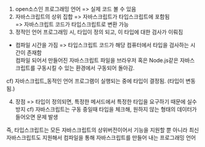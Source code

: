 

1. open소스인 프로그래밍 언어
=> 실제 코드 볼 수 있음
2. 자바스크립트의 상위 집합
=> 자바스크립트가 타입스크립트에 포함됨   
=> 자바스크립트 코드가 타입스크립트로 변환 가능
3. 정적인 언어
프로그래밍 시, 타입이 정의 되고, 이 타입에 대한 검사가 이뤄짐
- 컴파일 시간을 가짐
=> 타입스크립트 코드가 해당 컴퓨터에서 타입을 검사하는 시간이 존재함   
컴파일 되어서 만들어진 자바스크립트 파일을 브라우저 혹은 Node.js같은 자바스크립트를 구동시킬 수 있는 환경에서 구동되어 돌아감.

cf) 자바스크립트_동적인 언어
프로그램이 실행되는 중에 타입이 결정됨. (타입이 변동됨.)

4. 장점
=> 타입이 정의되면,
특정한 메서드에서 특정한 타입을 요구하기 때문에 실수 방지
cf) 자바스크립트는 구동 중일때 타입을 체크해, 원하지 않는 형태의 데이터가 들어오면 문제 발생

즉, 타입스크립트는 모든 자바스크립트의 상위버전이어서 기능을 지원할 뿐 아니라 최신 자바스크립트도 지원해서 컴파일을 통해 자바스크립트를 만들어 내는 프로그래밍 언어




